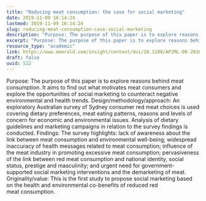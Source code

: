 ```yaml
---
title: "Reducing meat consumption: the case for social marketing"
date: 2019-11-09 16:14:24
lastmod: 2019-11-09 16:14:24
slug: reducing-meat-consumption-case-social-marketing
description: "Purpose: The purpose of this paper is to explore reasons behind meat consumption. It aims to find out what motivates meat consumers and explore the opportunities of social marketing to counteract negative environmental and health trends. Design/methodology/approach: An exploratory Australian survey of Sydney consumer red meat choices is used covering dietary preferences, meat eating patterns, reasons and levels of concern for economic and environmental issues. Analysis of dietary guidelines and marketing campaigns in relation to the survey findings is conducted."
excerpt: "Purpose: The purpose of this paper is to explore reasons behind meat consumption. It aims to find out what motivates meat consumers and explore the opportunities of social marketing to counteract negative environmental and health trends. Design/methodology/approach: An exploratory Australian survey of Sydney consumer red meat choices is used covering dietary preferences, meat eating patterns, reasons and levels of concern for economic and environmental issues. Analysis of dietary guidelines and marketing campaigns in relation to the survey findings is conducted."
resource_type: "academic"
link: https://www.emerald.com/insight/content/doi/10.1108/APJML-08-2016-0139/full/html
draft: false
uuid: 522
---
```

Purpose: The purpose of this paper is to explore reasons behind meat
consumption. It aims to find out what motivates meat consumers and
explore the opportunities of social marketing to counteract negative
environmental and health trends. Design/methodology/approach: An
exploratory Australian survey of Sydney consumer red meat choices is
used covering dietary preferences, meat eating patterns, reasons and
levels of concern for economic and environmental issues. Analysis of
dietary guidelines and marketing campaigns in relation to the survey
findings is conducted. Findings: The survey highlights: lack of
awareness about the link between meat consumption and environmental
well-being; widespread inaccuracy of health messages related to meat
consumption; influence of the meat industry in promoting excessive meat
consumption; pervasiveness of the link between red meat consumption and
national identity, social status, prestige and masculinity; and urgent
need for government-supported social marketing interventions and the
demarketing of meat. Originality/value: This is the first study to
propose social marketing based on the health and environmental
co-benefits of reduced red meat consumption.
